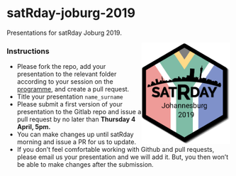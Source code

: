 # satRday-joburg-2019
Presentations for satRday Joburg 2019.

<img src="hex-satRday-jhb.png" width="200" style = "float:right;"/>

### Instructions
- Please fork the repo, add your presentation to the relevant folder according to your session on the [programme](https://joburg2019.satrdays.org/#programme), and create a pull request.
- Title your presentation `name_surname`
- Please submit a first version of your presentation to the Gitlab repo and issue a pull request by no later than **Thursday 4 April, 5pm.**
- You can make changes up until satRday morning and issue a PR for us to update.
- If you don’t feel comfortable working with Github and pull requests, please email us your presentation and we will add it. But, you then won’t be able to make changes after the submission.
